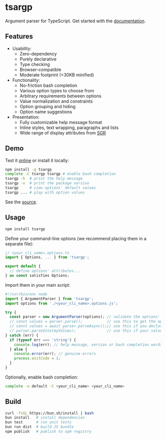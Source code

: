 # tsargp

Argument parser for TypeScript. Get started with the [documentation](https://trulysimple.dev/tsargp/docs).

## Features

- Usability:
  - Zero-dependency
  - Purely declarative
  - Type checking
  - Browser-compatible
  - Moderate footprint (<30KB minified)
- Functionality:
  - No-friction bash completion
  - Various option types to choose from
  - Arbitrary requirements between options
  - Value normalization and constraints
  - Option grouping and hiding
  - Option name suggestions
- Presentation:
  - Fully customizable help message format
  - Inline styles, text wrapping, paragraphs and lists
  - Wide range of display attributes from [SGR]

## Demo

Test it [online](https://trulysimple.dev/tsargp/demo) or install it locally:

```sh
npm install -g tsargp
complete -C tsargp tsargp # enable bash completion
tsargp -h  # print the help message
tsargp -v  # print the package version
tsargp     # view options' default values
tsargp ... # play with option values
```

See the [source](examples/demo.options.ts).

## Usage

```sh
npm install tsargp
```

Define your command-line options (we recommend placing them in a separate file):

```ts
// <your_cli_name>.options.ts
import { Options, ... } from 'tsargp';

export default {
  // define options' attributes...
} as const satisfies Options;
```

Import them in your main script:

```ts
#!/usr/bin/env node
import { ArgumentParser } from 'tsargp';
import options from './<your_cli_name>.options.js';

try {
  const parser = new ArgumentParser(options); // validate the options' definitions
  // const values = parser.parse();           // use this to get the options' values
  // const values = await parser.parseAsync();// use this if you declare async function options
  // parser.parseInto(myValues);              // use this if your values are enclosed in a class
} catch (err) {
  if (typeof err === 'string') {
    console.log(err); // help message, version or bash completion words
  } else {
    console.error(err); // genuine errors
    process.exitCode = 1;
  }
}
```

Optionally, enable bash completion:

```sh
complete -o default -C <your_cli_name> <your_cli_name>
```

## Build

```sh
curl -fsSL https://bun.sh/install | bash
bun install   # install dependencies
bun test      # run unit tests
bun run dist  # build JS bundle
npm publish   # publish to npm registry
```

[SGR]: https://www.wikiwand.com/en/ANSI_escape_code#SGR_(Select_Graphic_Rendition)_parameters
